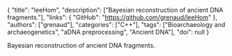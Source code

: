 {
  "title": "leeHom",
  "description": ["Bayesian reconstruction of ancient DNA fragments."],
  "links": {
    "GitHub": "https://github.com/grenaud/leeHom"
  },
  "authors": ["grenaud"],
  "categories": ["C++"],
  "tags": ["Bioarchaeology and archaeogenetics", "aDNA preprocessing", "Ancient DNA"],
  "doi": null
}

<!-- Generated by csv2md.R – do not edit by hand -->

Bayesian reconstruction of ancient DNA fragments.